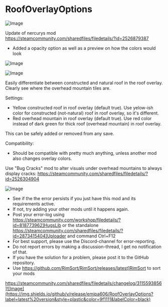 # RoofOverlayOptions

![Image](https://i.imgur.com/buuPQel.png)

Update of nercurys mod https://steamcommunity.com/sharedfiles/filedetails/?id=2526879387

- Added a opacity option as well as a preview on how the colors would look

![Image](https://i.imgur.com/pufA0kM.png)

	
![Image](https://i.imgur.com/Z4GOv8H.png)

Easily differentiate between constructed and natural roof in the roof overlay. Clearly see where the overhead mountain tiles are.

Settings:
- Yellow constructed roof in roof overlay (default true). Use yelow-ish color for constructed (not-natural) roof in roof overlay, so it's different.
- Red overhead mountain in roof overlay (default true). Use red color instead of dark green for thick roof (overhead mountain) in roof overlay.

This can be safely added or removed from any save.

Compatibility:
- Should be compatible with pretty much anything, unless another mod also changes overlay colors.

Use "Bug Cracks" mod to alter visuals under overhead mountains to always display cracks: https://steamcommunity.com/sharedfiles/filedetails/?id=2526304904

![Image](https://i.imgur.com/PwoNOj4.png)



-  See if the the error persists if you just have this mod and its requirements active.
-  If not, try adding your other mods until it happens again.
-  Post your error-log using https://steamcommunity.com/workshop/filedetails/?id=818773962]HugsLib or the standalone https://steamcommunity.com/sharedfiles/filedetails/?id=2873415404]Uploader and command Ctrl+F12
-  For best support, please use the Discord-channel for error-reporting.
-  Do not report errors by making a discussion-thread, I get no notification of that.
-  If you have the solution for a problem, please post it to the GitHub repository.
-  Use https://github.com/RimSort/RimSort/releases/latest]RimSort to sort your mods



https://steamcommunity.com/sharedfiles/filedetails/changelog/3115593856]![Image](https://img.shields.io/github/v/release/emipa606/RoofOverlayOptions?label=latest%20version&style=plastic&color=9f1111&labelColor=black)

